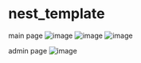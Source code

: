 # nest_template
main page 
![image](https://github.com/Bucklan/nest_template/assets/113711630/8af35de7-3f66-44cf-a5ea-8637a0b6ca2b)
![image](https://github.com/Bucklan/nest_template/assets/113711630/fde0d58d-bafe-4a88-acbf-2bf522da37bc)
![image](https://github.com/Bucklan/nest_template/assets/113711630/f9cee8dc-7b3e-4019-a5cd-37c6c828b99b)


admin page
![image](https://github.com/Bucklan/nest_template/assets/113711630/5508d9b6-de53-45b8-85af-a80dcf2d3245)
